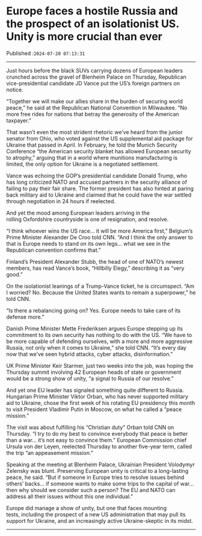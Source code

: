 # Europe faces a hostile Russia and the prospect of an isolationist US. Unity is more crucial than ever

Published :`2024-07-20 07:13:31`

---

Just hours before the black SUVs carrying dozens of European leaders crunched across the gravel of Blenheim Palace on Thursday, Republican vice-presidential candidate JD Vance put the US’s foreign partners on notice.

“Together we will make our allies share in the burden of securing world peace,” he said at the Republican National Convention in Milwaukee. “No more free rides for nations that betray the generosity of the American taxpayer.”

That wasn’t even the most strident rhetoric we’ve heard from the junior senator from Ohio, who voted against the US supplemental aid package for Ukraine that passed in April. In February, he told the Munich Security Conference “the American security blanket has allowed European security to atrophy,” arguing that in a world where munitions manufacturing is limited, the only option for Ukraine is a negotiated settlement.

Vance was echoing the GOP’s presidential candidate Donald Trump, who has long criticized NATO and accused partners in the security alliance of failing to pay their fair share. The former president has also hinted at paring back military aid to Ukraine and claimed that he could have the war settled through negotiation in 24 hours if reelected.

And yet the mood among European leaders arriving in the rolling Oxfordshire countryside is one of resignation, and resolve.

“I think whoever wins the US race… it will be more America first,” Belgium’s Prime Minister Alexander De Croo told CNN. “And I think the only answer to that is Europe needs to stand on its own legs… what we see in the Republican convention confirms that.”

Finland’s President Alexander Stubb, the head of one of NATO’s newest members, has read Vance’s book, “Hillbilly Elegy,” describing it as “very good.”

On the isolationist leanings of a Trump-Vance ticket, he is circumspect. “Am I worried? No. Because the United States wants to remain a superpower,” he told CNN.

“Is there a rebalancing going on? Yes. Europe needs to take care of its defense more.”

Danish Prime Minister Mette Frederiksen argues Europe stepping up its commitment to its own security has nothing to do with the US. “We have to be more capable of defending ourselves, with a more and more aggressive Russia, not only when it comes to Ukraine,” she told CNN. “It’s every day now that we’ve seen hybrid attacks, cyber attacks, disinformation.”

UK Prime Minister Keir Starmer, just two weeks into the job, was hoping the Thursday summit involving 42 European heads of state or government would be a strong show of unity, “a signal to Russia of our resolve.”

And yet one EU leader has signaled something quite different to Russia. Hungarian Prime Minister Viktor Orban, who has never supported military aid to Ukraine, chose the first week of his rotating EU presidency this month to visit President Vladimir Putin in Moscow, on what he called a “peace mission.”

The visit was about fulfilling his “Christian duty” Orban told CNN on Thursday. “I try to do my best to convince everybody that peace is better than a war… it’s not easy to convince them.” European Commission chief Ursula von der Leyen, reelected Thursday to another five-year term, called the trip “an appeasement mission.”

Speaking at the meeting at Blenheim Palace, Ukrainian President Volodymyr Zelensky was blunt. Preserving European unity is critical to a long-lasting peace, he said. “But if someone in Europe tries to resolve issues behind others’ backs… if someone wants to make some trips to the capital of war… then why should we consider such a person? The EU and NATO can address all their issues without this one individual.”

Europe did manage a show of unity, but one that faces mounting tests, including the prospect of a new US administration that may pull its support for Ukraine, and an increasingly active Ukraine-skeptic in its midst.

---

